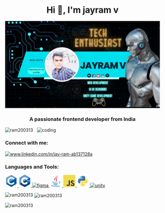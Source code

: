 <h1 align="center">Hi 👋, I'm jayram v</h1>
<div align="center"><img src="https://github.com/ram200313/ram200313/blob/main/Blue%20Modern%20Photo%20Technology%20YouTube%20Banner.png"></div>
<h3 align="center">A passionate frontend developer from India</h3>
<img align="right"alt="coding"width="400"src="https://media1.giphy.com/media/RbDKaczqWovIugyJmW/giphy.gif">

<p align="left"> <img src="https://komarev.com/ghpvc/?username=ram200313&label=Profile%20views&color=0e75b6&style=flat" alt="ram200313" /> </p>

<h3 align="left">Connect with me:</h3>
<p align="left">
<a href="https://linkedin.com/in/www.linkedin.com/in/jay-ram-ab137128a" target="blank"><img align="center" src="https://raw.githubusercontent.com/rahuldkjain/github-profile-readme-generator/master/src/images/icons/Social/linked-in-alt.svg" alt="www.linkedin.com/in/jay-ram-ab137128a" height="30" width="40" /></a>
</p>

<h3 align="left">Languages and Tools:</h3>
<p align="left"> <a href="https://www.cprogramming.com/" target="_blank" rel="noreferrer"> <img src="https://raw.githubusercontent.com/devicons/devicon/master/icons/c/c-original.svg" alt="c" width="40" height="40"/> </a> <a href="https://www.w3schools.com/cpp/" target="_blank" rel="noreferrer"> <img src="https://raw.githubusercontent.com/devicons/devicon/master/icons/cplusplus/cplusplus-original.svg" alt="cplusplus" width="40" height="40"/> </a> <a href="https://www.figma.com/" target="_blank" rel="noreferrer"> <img src="https://www.vectorlogo.zone/logos/figma/figma-icon.svg" alt="figma" width="40" height="40"/> </a> <a href="https://www.java.com" target="_blank" rel="noreferrer"> <img src="https://raw.githubusercontent.com/devicons/devicon/master/icons/java/java-original.svg" alt="java" width="40" height="40"/> </a> <a href="https://developer.mozilla.org/en-US/docs/Web/JavaScript" target="_blank" rel="noreferrer"> <img src="https://raw.githubusercontent.com/devicons/devicon/master/icons/javascript/javascript-original.svg" alt="javascript" width="40" height="40"/> </a> <a href="https://www.python.org" target="_blank" rel="noreferrer"> <img src="https://raw.githubusercontent.com/devicons/devicon/master/icons/python/python-original.svg" alt="python" width="40" height="40"/> </a> <a href="https://unity.com/" target="_blank" rel="noreferrer"> <img src="https://www.vectorlogo.zone/logos/unity3d/unity3d-icon.svg" alt="unity" width="40" height="40"/> </a> </p>

<p><img align="left" src="https://github-readme-stats.vercel.app/api/top-langs?username=ram200313&show_icons=true&locale=en&layout=compact" alt="ram200313" /></p>

<p>&nbsp;<img align="center" src="https://github-readme-stats.vercel.app/api?username=ram200313&show_icons=true&locale=en" alt="ram200313" /></p>

<p><img align="center" src="https://github-readme-streak-stats.herokuapp.com/?user=ram200313&" alt="ram200313" /></p>


